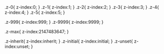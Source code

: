 .z-0{ z-index:0; }
.z-1{ z-index:1; }
.z-2{ z-index:2; }
.z-3{ z-index:3; }
.z-4{ z-index:4; }
.z-5{ z-index:5; }

.z-999{ z-index:999; }
.z-9999{ z-index:9999; }

.z-max{
  z-index:2147483647;
}

.z-inherit{ z-index:inherit; }
.z-initial{ z-index:initial; }
.z-unset{ z-index:unset; }


